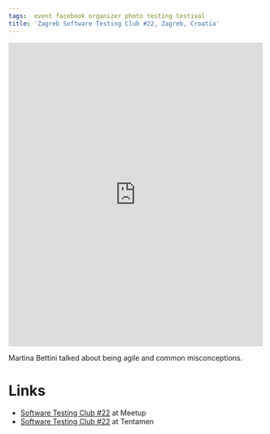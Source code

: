 ```yaml
---
tags:  event facebook organizer photo testing testival
title: 'Zagreb Software Testing Club #22, Zagreb, Croatia'
---
```

<iframe src="https://www.facebook.com/plugins/post.php?href=https%3A%2F%2Fwww.facebook.com%2Fmedia%2Fset%2F%3Fset%3Da.10153736486432290.1073741832.735252289%26type%3D3&width=500" width="500" height="597" style="border:none;overflow:hidden" scrolling="no" frameborder="0" allowTransparency="true"></iframe>

Martina Bettini talked about being agile and common misconceptions.

# Links

- [Software Testing Club #22](http://www.meetup.com/SoftwareTestingClub/events/225569164/) at Meetup
- [Software Testing Club #22](http://blog.tentamen.eu/busy-week-report-on-webcampzg-2015-and-zagreb-stc-22/) at Tentamen
